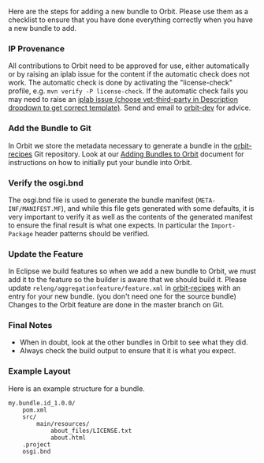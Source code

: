 Here are the steps for adding a new bundle to Orbit. Please use them as
a checklist to ensure that you have done everything correctly when you
have a new bundle to add.

### IP Provenance

All contributions to Orbit need to be approved for use, either
automatically or by raising an iplab issue for the content if the
automatic check does not work. The automatic check is done by activating
the "license-check" profile, e.g. `mvn verify -P license-check`. If the
automatic check fails you may need to raise an [iplab issue (choose
vet-third-party in Description dropdown to get correct
template)](https://gitlab.eclipse.org/eclipsefdn/emo-team/iplab/-/issues/new).
Send and email to
[orbit-dev](https://accounts.eclipse.org/mailing-list/orbit-dev) for
advice.

### Add the Bundle to Git

In Orbit we store the metadata necessary to generate a bundle in the
[orbit-recipes](http://git.eclipse.org/c/gerrit/orbit/orbit-recipes.git/)
Git repository. Look at our [Adding Bundles to
Orbit](Add-bundle.md) document for instructions on
how to initially put your bundle into Orbit.

### Verify the osgi.bnd

The osgi.bnd file is used to generate the bundle manifest
(`META-INF/MANIFEST.MF`), and while this file gets generated with some
defaults, it is very important to verify it as well as the contents of
the generated manifest to ensure the final result is what one expects.
In particular the `Import-Package` header patterns should be verified.

### Update the Feature

In Eclipse we build features so when we add a new bundle to Orbit, we
must add it to the feature so the builder is aware that we should build
it. Please update `releng/aggregationfeature/feature.xml` in
[orbit-recipes](https://git.eclipse.org/c/orbit/orbit-recipes.git/) with
an entry for your new bundle. (you don't need one for the source bundle)
Changes to the Orbit feature are done in the master branch on Git.

<plugin id="javax.servlet" version="2.3.0.qualifier" />

### Final Notes

-   When in doubt, look at the other bundles in Orbit to see what they
    did.
-   Always check the build output to ensure that it is what you expect.

### Example Layout

Here is an example structure for a bundle.

    my.bundle.id_1.0.0/
        pom.xml
        src/
            main/resources/
                about_files/LICENSE.txt
                about.html
        .project
        osgi.bnd

